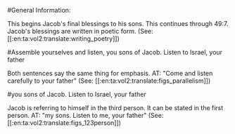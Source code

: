 #General Information:

This begins Jacob's final blessings to his sons. This continues through 49:7. Jacob's blessings are written in poetic form. (See: [[:en:ta:vol2:translate:writing_poetry]])

#Assemble yourselves and listen, you sons of Jacob. Listen to Israel, your father

Both sentences say the same thing for emphasis. AT: "Come and listen carefully to your father" (See: [[:en:ta:vol2:translate:figs_parallelism]])

#you sons of Jacob. Listen to Israel, your father

Jacob is referring to himself in the third person. It can be stated in the first person. AT: "my sons. Listen to me, your father" (See: [[:en:ta:vol2:translate:figs_123person]])